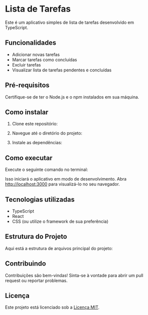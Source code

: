 # Lista de Tarefas

Este é um aplicativo simples de lista de tarefas desenvolvido em TypeScript.

## Funcionalidades

- Adicionar novas tarefas
- Marcar tarefas como concluídas
- Excluir tarefas
- Visualizar lista de tarefas pendentes e concluídas

## Pré-requisitos

Certifique-se de ter o Node.js e o npm instalados em sua máquina.

## Como instalar

1. Clone este repositório:


2. Navegue até o diretório do projeto:


3. Instale as dependências:


## Como executar

Execute o seguinte comando no terminal:


Isso iniciará o aplicativo em modo de desenvolvimento. Abra [http://localhost:3000](http://localhost:3000) para visualizá-lo no seu navegador.

## Tecnologias utilizadas

- TypeScript
- React
- CSS (ou utilize o framework de sua preferência)

## Estrutura do Projeto

Aqui está a estrutura de arquivos principal do projeto:


## Contribuindo

Contribuições são bem-vindas! Sinta-se à vontade para abrir um pull request ou reportar problemas.

## Licença

Este projeto está licenciado sob a [Licença MIT](https://opensource.org/licenses/MIT).

